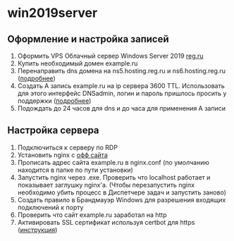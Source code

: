 # win2019server

## Оформление и настройка записей

1. Оформить VPS Облачный сервер Windows Server 2019 [reg.ru](https://www.reg.ru/vps/windows)
2. Купить необходимый домен example.ru
3. Перенаправить dns домена на ns5.hosting.reg.ru и ns6.hosting.reg.ru ([подробнее](https://help.reg.ru/hc/ru/articles/4408054628241-%D0%9A%D0%B0%D0%BA-%D0%BF%D1%80%D0%B8%D0%B2%D1%8F%D0%B7%D0%B0%D1%82%D1%8C-%D0%B4%D0%BE%D0%BC%D0%B5%D0%BD-%D0%BA-%D0%9E%D0%B1%D0%BB%D0%B0%D1%87%D0%BD%D0%BE%D0%BC%D1%83-%D1%81%D0%B5%D1%80%D0%B2%D0%B5%D1%80%D1%83))
4. Создать А запись example.ru на ip сервера 3600 TTL. Использовать для этого интерфейс DNSadmin, логин и пароль пришлось просить у поддержки ([подробнее](https://help.reg.ru/hc/ru/articles/4408047178001))
5. Подождать до 24 часов для dns и до часа для применения A записи

## Настройка сервера
1. Подключиться к серверу по RDP
2. Установить nginx с [офф сайта](http://nginx.org/ru/download.html)
3. Прописать адрес сайта example.ru в nginx.conf (по умолчанию находится в папке по пути установки)
4. Запустить nginx через .exe. Проверить что localhost работает и показывает заглушку nginx'а. (Чтобы перезапустить nginx необходимо убить процесс в Диспетчере задач и запустить заново)
5. Создать правило в Брандмауэр Windows для разрешения входящих подключений к порту
5. Проверить что сайт example.ru заработал на http
7. Активировать SSL сертификат используя certbot для https ([инструкция](https://www.youtube.com/watch?v=snXIDRrZMpM))